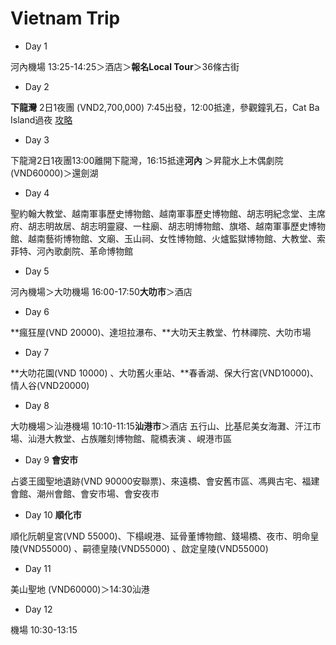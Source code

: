 # Vietnam Trip
* Day 1

河內機場 13:25-14:25＞酒店＞**報名Local Tour**＞36條古街

* Day 2

**下龍灣** 2日1夜團 (VND2,700,000)
7:45出發，12:00抵達，參觀鐘乳石，Cat Ba Island過夜 
[攻略](https://www.thesinhtourist.vn/tour/hl/dv-hlcb-40/ha-long-cat-ba-2-days-1-night-at-seapearl-3%E2%98%85-hotel)

* Day 3

下龍灣2日1夜團13:00離開下龍灣，16:15抵達**河內**
＞昇龍水上木偶劇院(VND60000)＞還劍湖

* Day 4

聖約翰大教堂、越南軍事歷史博物館、越南軍事歷史博物館、胡志明紀念堂、主席府、胡志明故居、胡志明靈寢、一柱廟、胡志明博物館、旗塔、越南軍事歷史博物館、越南藝術博物館、文廟、玉山祠、女性博物館、火爐監獄博物館、大教堂、索菲特、河內歌劇院、革命博物館

* Day 5

河內機場＞大叻機場 16:00-17:50**大叻市**＞酒店

* Day 6

**瘋狂屋(VND 20000)、達坦拉瀑布、**大叻天主教堂、竹林禪院、大叻市場

* Day 7

**大叻花園(VND 10000) 、大叻舊火車站、**春香湖、保大行宮(VND10000)、情人谷(VND20000)

* Day 8

大叻機場＞汕港機場 10:10-11:15**汕港市**＞酒店
五行山、比基尼美女海灘、汗江市場、汕港大教堂、占族雕刻博物館、龍橋表演 、峴港市區

* Day 9 **會安市** 

占婆王國聖地遺跡(VND 90000安聯票)、來遠橋、會安舊市區、馮興古宅、福建會館、潮州會館、會安市場、會安夜市 

* Day 10 **順化市**

順化阮朝皇宮(VND 55000)、下榻峴港、延骨董博物館、錢場橋、夜市、明命皇陵(VND55000) 、嗣德皇陵(VND55000) 、啟定皇陵(VND55000)

* Day 11

美山聖地 (VND60000)＞14:30汕港

* Day 12

機場 10:30-13:15
